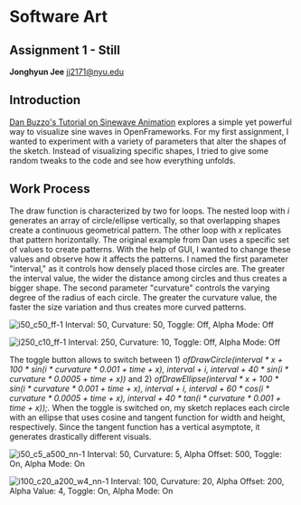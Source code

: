 # Software Art

## Assignment 1 - Still

**Jonghyun Jee**
jj2171@nyu.edu

## Introduction

[Dan Buzzo's Tutorial on Sinewave Animation](https://youtu.be/kYejiSrzFzs?list=PL6QF0yo3Zj7DbN76C5-_6VCDF5CPBIz6l) explores a simple yet powerful way to visualize sine waves in OpenFrameworks. For my first assignment, I wanted to experiment with a variety of parameters that alter the shapes of the sketch. Instead of visualizing specific shapes, I tried to give some random tweaks to the code and see how everything unfolds. 

## Work Process

The draw function is characterized by two for loops. The nested loop with *i* generates an array of circle/ellipse vertically, so that overlapping shapes create a continuous geometrical pattern. The other loop with *x* replicates that pattern horizontally. The original example from Dan uses a specific set of values to create patterns. With the help of GUI, I wanted to change these values and observe how it affects the patterns. I named the first parameter "interval," as it controls how densely placed those circles are. The greater the interval value, the wider the distance among circles and thus creates a bigger shape. The second parameter "curvature" controls the varying degree of the radius of each circle. The greater the curvature value, the faster the size variation and thus creates more curved patterns.  


![i50_c50_ff-1](https://user-images.githubusercontent.com/50460806/113558186-2b150700-963a-11eb-966a-a13fda3e485a.png)
Interval: 50, Curvature: 50, Toggle: Off, Alpha Mode: Off

![i250_c10_ff-1](https://user-images.githubusercontent.com/50460806/113558284-5697f180-963a-11eb-8b55-99e836d6b8d6.png)
Interval: 250, Curvature: 10, Toggle: Off, Alpha Mode: Off

The toggle button allows to switch between 1) *ofDrawCircle(interval * x + 100 * sin(i * curvature * 0.001 + time + x), interval + i, interval + 40 * sin(i * curvature * 0.0005 + time + x))* and 2) *ofDrawEllipse(interval * x + 100 * sin(i * curvature * 0.001 + time + x), interval + i, interval + 60 * cos(i * curvature * 0.0005 + time + x), interval + 40 * tan(i * curvature * 0.001 + time + x));.* When the toggle is switched on, my sketch replaces each circle with an ellipse that uses cosine and tangent function for width and height, respectively. Since the tangent function has a vertical asymptote, it generates drastically different visuals.


![i50_c5_a500_nn-1](https://user-images.githubusercontent.com/50460806/113559068-b9d65380-963b-11eb-846b-db85ccb9f11a.png)
Interval: 50, Curvature: 5, Alpha Offset: 500, Toggle: On, Alpha Mode: On

![i100_c20_a200_w4_nn-1](https://user-images.githubusercontent.com/50460806/113559144-d6728b80-963b-11eb-856b-7f28d5b1fe83.png)
Interval: 100, Curvature: 20, Alpha Offset: 200, Alpha Value: 4, Toggle: On, Alpha Mode: On

